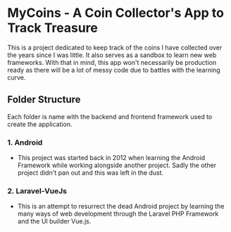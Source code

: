 # MyCoins - A Coin Collector's App to Track Treasure
This is a project dedicated to keep track of the coins I have collected over the years since I was little. It also serves as a sandbox to learn new web frameworks. With that in mind, this app won't necessarily be production ready as there will be a lot of messy code due to battles with the learning curve.

## Folder Structure
Each folder is name with the backend and frontend framework used to create the application.
### 1. Android
* This project was started back in 2012 when learning the Android Framework while working alongside another project. Sadly the other project didn't pan out and this was left in the dust.
### 2. Laravel-VueJs
* This is an attempt to resurrect the dead Android project by learning the many ways of web development through the Laravel PHP Framework and the UI builder Vue.js.
